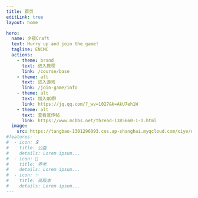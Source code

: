 ```yaml
---
title: 首页
editLink: true
layout: home

hero:
  name: 夕夜Craft
  text: Hurry up and join the game!
  tagline: ENCMC
  actions:
    - theme: brand
      text: 进入教程
      link: /course/base
    - theme: alt
      text: 进入游戏
      link: /join-game/info
    - theme: alt
      text: 加入QQ群
      link: https://jq.qq.com/?_wv=1027&k=AkU7eh1W
    - theme: alt
      text: 查看宣传帖
      link: https://www.mcbbs.net/thread-1385660-1-1.html
  image:
    src: https://tangbao-1301296093.cos.ap-shanghai.myqcloud.com/xiye/docs/imag/docs/token.png
#features:
#  - icon: 🎗️
#    title: 公益
#    details: Lorem ipsum...
#  - icon: 🏑
#    title: 养老
#    details: Lorem ipsum...
#  - icon: ✨
#    title: 高版本
#    details: Lorem ipsum...
---
```

